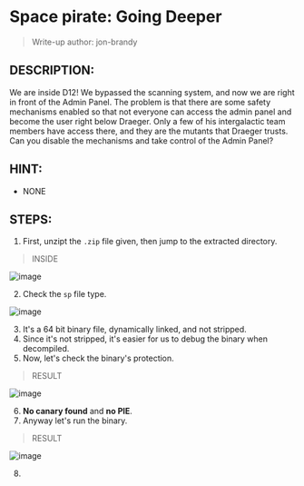 # Space pirate: Going Deeper
> Write-up author: jon-brandy
## DESCRIPTION:
We are inside D12! We bypassed the scanning system, and now we are right in front of the Admin Panel. 
The problem is that there are some safety mechanisms enabled so that not everyone can access the admin panel and become the user right below Draeger. 
Only a few of his intergalactic team members have access there, and they are the mutants that Draeger trusts. 
Can you disable the mechanisms and take control of the Admin Panel?

## HINT:
- NONE
## STEPS:
1. First, unzipt the `.zip` file given, then jump to the extracted directory.

> INSIDE

![image](https://user-images.githubusercontent.com/70703371/209360739-725aaa02-8f61-4120-8fe3-a89e10e29d4f.png)


2. Check the `sp` file type.

![image](https://user-images.githubusercontent.com/70703371/209360801-f1ee46de-d6b9-441f-8716-d216f4f64f87.png)


3. It's a 64 bit binary file, dynamically linked, and not stripped.
4. Since it's not stripped, it's easier for us to debug the binary when decompiled.
5. Now, let's check the binary's protection.

> RESULT

![image](https://user-images.githubusercontent.com/70703371/209361035-8d8bd5e7-d939-4437-b3cd-6a96cdd17b8c.png)


6. **No canary found** and **no PIE**.
7. Anyway let's run the binary.

> RESULT

![image](https://user-images.githubusercontent.com/70703371/209361238-af164417-35ed-446c-b160-d24c630fa7c7.png)


8. 
